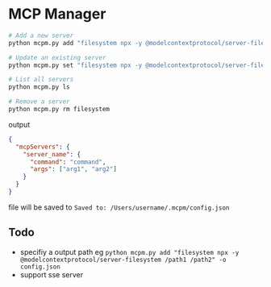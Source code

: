 # MCP Manager

```sh
# Add a new server
python mcpm.py add "filesystem npx -y @modelcontextprotocol/server-filesystem /path1 /path2"

# Update an existing server
python mcpm.py set "filesystem npx -y @modelcontextprotocol/server-filesystem /path3 /path4"

# List all servers
python mcpm.py ls

# Remove a server
python mcpm.py rm filesystem
```

output

```json
{
  "mcpServers": {
    "server_name": {
      "command": "command",
      "args": ["arg1", "arg2"]
    }
  }
}
```

file will be saved to `Saved to: /Users/username/.mcpm/config.json`

## Todo

- specifiy a output path eg `python mcpm.py add "filesystem npx -y @modelcontextprotocol/server-filesystem /path1 /path2" -o config.json`
- support sse server
